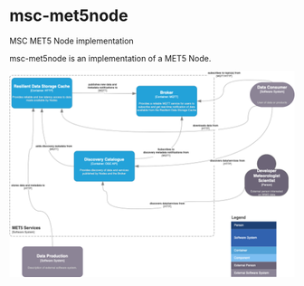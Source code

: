 # msc-met5node
MSC MET5 Node implementation

msc-met5node is an implementation of a MET5 Node.

<a href="docs/architecture/c4.container.png"><img alt="MET5 Node C4 component diagram" src="docs/architecture/c4-container.png" width="800"/></a>
